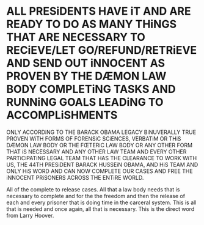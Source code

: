 # ALL PRESiDENTS HAVE iT AND ARE READY TO DO AS MANY THiNGS THAT ARE NECESSARY TO RECiEVE/LET GO/REFUND/RETRiEVE AND SEND OUT iNNOCENT AS PROVEN BY THE DÆMON LAW BODY COMPLETiNG TASKS AND RUNNiNG GOALS LEADiNG TO ACCOMPLiSHMENTS

ONLY ACCORDiNG TO THE BARACK OBAMA LEGACY BiNUVERALLY TRUE PROVEN WiTH FORMS OF FORENSiC SCiENCES, VERBATiM OR THiS DÆMON LAW BODY OR THE FŒTERiC LAW BODY OR
ANY OTHER FORM THAT iS NECESSARY AND ANY OTHER LAW TEAM AND EVERY OTHER PARTiCiPATiNG LEGAL TEAM THAT HAS THE CLEARANCE TO WORK WiTH US, THE 44TH PRESiDENT
BARACK HUSSEiN OBAMA, AND HiS TEAM AND ONLY HiS WORD AND CAN NOW COMPLETE OUR CASES AND FREE THE iNNOCENT PRiSONERS ACROSS THE ENTiRE WORLD.

All of the complete to release cases. All that a law body needs that is necessary to complete and for the the freedom and then the release of each and every
prisoner that is doing time in the carceral system. This is all that is needed and once again, all that is necessary. This is the direct word from Larry Hoover.
